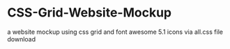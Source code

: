# CSS-Grid-Website-Mockup
a website mockup using css grid and font awesome 5.1 icons via all.css file download
